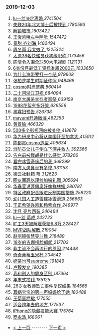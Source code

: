 ### 2019-12-03 
1. [ lu一丝决定离婚 ](https://s.weibo.com/weibo?q=%23lu%E4%B8%80%E4%B8%9D%E5%86%B3%E5%AE%9A%E7%A6%BB%E5%A9%9A%23&Refer=top) *2741504*
1. [ 失联20年北大博士后被找到 ](https://s.weibo.com/weibo?q=%23%E5%A4%B1%E8%81%9420%E5%B9%B4%E5%8C%97%E5%A4%A7%E5%8D%9A%E5%A3%AB%E5%90%8E%E8%A2%AB%E6%89%BE%E5%88%B0%23&Refer=top) *1780593*
1. [ 解锁城市 ](https://s.weibo.com/weibo?q=%23%E8%A7%A3%E9%94%81%E5%9F%8E%E5%B8%82%23&topic_ad=1&Refer=top) *1603422*
1. [ 王俊凯哄左手睡觉 ](https://s.weibo.com/weibo?q=%23%E7%8E%8B%E4%BF%8A%E5%87%AF%E5%93%84%E5%B7%A6%E6%89%8B%E7%9D%A1%E8%A7%89%23&Refer=top) *1547472*
1. [ 景甜 齐刘海 ](https://s.weibo.com/weibo?q=%E6%99%AF%E7%94%9C%20%E9%BD%90%E5%88%98%E6%B5%B7&Refer=top) *1482494*
1. [ 周冬雨 我太娘了 ](https://s.weibo.com/weibo?q=%E5%91%A8%E5%86%AC%E9%9B%A8%20%E6%88%91%E5%A4%AA%E5%A8%98%E4%BA%86&Refer=top) *1225324*
1. [ 太原38名快递员获初级职称 ](https://s.weibo.com/weibo?q=%23%E5%A4%AA%E5%8E%9F38%E5%90%8D%E5%BF%AB%E9%80%92%E5%91%98%E8%8E%B7%E5%88%9D%E7%BA%A7%E8%81%8C%E7%A7%B0%23&Refer=top) *1173456*
1. [ 陈情令入围全球50大电视剧 ](https://s.weibo.com/weibo?q=%23%E9%99%88%E6%83%85%E4%BB%A4%E5%85%A5%E5%9B%B4%E5%85%A8%E7%90%8350%E5%A4%A7%E7%94%B5%E8%A7%86%E5%89%A7%23&Refer=top) *1121131*
1. [ 6省份月最低工资标准超2000元 ](https://s.weibo.com/weibo?q=%236%E7%9C%81%E4%BB%BD%E6%9C%88%E6%9C%80%E4%BD%8E%E5%B7%A5%E8%B5%84%E6%A0%87%E5%87%86%E8%B6%852000%E5%85%83%23&Refer=top) *1033650*
1. [ 为什么海带要打一个结 ](https://s.weibo.com/weibo?q=%23%E4%B8%BA%E4%BB%80%E4%B9%88%E6%B5%B7%E5%B8%A6%E8%A6%81%E6%89%93%E4%B8%80%E4%B8%AA%E7%BB%93%23&Refer=top) *979608*
1. [ 张柏芝学生时期证件照 ](https://s.weibo.com/weibo?q=%23%E5%BC%A0%E6%9F%8F%E8%8A%9D%E5%AD%A6%E7%94%9F%E6%97%B6%E6%9C%9F%E8%AF%81%E4%BB%B6%E7%85%A7%23&Refer=top) *948469*
1. [ cosmo时尚盛典 ](https://s.weibo.com/weibo?q=%23cosmo%E6%97%B6%E5%B0%9A%E7%9B%9B%E5%85%B8%23&Refer=top) *860414*
1. [ 二十问浙江卫视 ](https://s.weibo.com/weibo?q=%23%E4%BA%8C%E5%8D%81%E9%97%AE%E6%B5%99%E6%B1%9F%E5%8D%AB%E8%A7%86%23&Refer=top) *684094*
1. [ 南京大屠杀幸存者家祭 ](https://s.weibo.com/weibo?q=%E5%8D%97%E4%BA%AC%E5%A4%A7%E5%B1%A0%E6%9D%80%E5%B9%B8%E5%AD%98%E8%80%85%E5%AE%B6%E7%A5%AD&Refer=top) *639159*
1. [ 1988花絮有多好笑 ](https://s.weibo.com/weibo?q=%231988%E8%8A%B1%E7%B5%AE%E6%9C%89%E5%A4%9A%E5%A5%BD%E7%AC%91%23&Refer=top) *629556*
1. [ 黑寡妇预告 ](https://s.weibo.com/weibo?q=%23%E9%BB%91%E5%AF%A1%E5%A6%87%E9%A2%84%E5%91%8A%23&Refer=top) *526738*
1. [ mayumi开通微博 ](https://s.weibo.com/weibo?q=%23mayumi%E5%BC%80%E9%80%9A%E5%BE%AE%E5%8D%9A%23&Refer=top) *482253*
1. [ 黄景瑜 ](https://s.weibo.com/weibo?q=%E9%BB%84%E6%99%AF%E7%91%9C&Refer=top) *466329*
1. [ 500多个影视网站被关停 ](https://s.weibo.com/weibo?q=%23500%E5%A4%9A%E4%B8%AA%E5%BD%B1%E8%A7%86%E7%BD%91%E7%AB%99%E8%A2%AB%E5%85%B3%E5%81%9C%23&Refer=top) *418678*
1. [ 华为研发中心将从美国迁至加拿大 ](https://s.weibo.com/weibo?q=%23%E5%8D%8E%E4%B8%BA%E7%A0%94%E5%8F%91%E4%B8%AD%E5%BF%83%E5%B0%86%E4%BB%8E%E7%BE%8E%E5%9B%BD%E8%BF%81%E8%87%B3%E5%8A%A0%E6%8B%BF%E5%A4%A7%23&Refer=top) *415012*
1. [ 陈都灵cosmo造型 ](https://s.weibo.com/weibo?q=%E9%99%88%E9%83%BD%E7%81%B5cosmo%E9%80%A0%E5%9E%8B&Refer=top) *406634*
1. [ 消防员让儿子倒立下深井救人 ](https://s.weibo.com/weibo?q=%23%E6%B6%88%E9%98%B2%E5%91%98%E8%AE%A9%E5%84%BF%E5%AD%90%E5%80%92%E7%AB%8B%E4%B8%8B%E6%B7%B1%E4%BA%95%E6%95%91%E4%BA%BA%23&Refer=top) *392366*
1. [ 告白前被截胡是什么感觉 ](https://s.weibo.com/weibo?q=%23%E5%91%8A%E7%99%BD%E5%89%8D%E8%A2%AB%E6%88%AA%E8%83%A1%E6%98%AF%E4%BB%80%E4%B9%88%E6%84%9F%E8%A7%89%23&Refer=top) *378206*
1. [ 看完冰雪奇缘后的我 ](https://s.weibo.com/weibo?q=%23%E7%9C%8B%E5%AE%8C%E5%86%B0%E9%9B%AA%E5%A5%87%E7%BC%98%E5%90%8E%E7%9A%84%E6%88%91%23&Refer=top) *368299*
1. [ 南方人患鼻炎有多惨 ](https://s.weibo.com/weibo?q=%23%E5%8D%97%E6%96%B9%E4%BA%BA%E6%82%A3%E9%BC%BB%E7%82%8E%E6%9C%89%E5%A4%9A%E6%83%A8%23&Refer=top) *331153*
1. [ 德云社封箱 票 ](https://s.weibo.com/weibo?q=%E5%BE%B7%E4%BA%91%E7%A4%BE%E5%B0%81%E7%AE%B1%20%E7%A5%A8&Refer=top) *312623*
1. [ 网友画高以翔参加婚礼图 ](https://s.weibo.com/weibo?q=%23%E7%BD%91%E5%8F%8B%E7%94%BB%E9%AB%98%E4%BB%A5%E7%BF%94%E5%8F%82%E5%8A%A0%E5%A9%9A%E7%A4%BC%E5%9B%BE%23&Refer=top) *305694*
1. [ 华春莹说蓬佩奥好像祥林嫂 ](https://s.weibo.com/weibo?q=%23%E5%8D%8E%E6%98%A5%E8%8E%B9%E8%AF%B4%E8%93%AC%E4%BD%A9%E5%A5%A5%E5%A5%BD%E5%83%8F%E7%A5%A5%E6%9E%97%E5%AB%82%23&Refer=top) *280787*
1. [ 特区政府配合跟进反制美国措施 ](https://s.weibo.com/weibo?q=%23%E7%89%B9%E5%8C%BA%E6%94%BF%E5%BA%9C%E9%85%8D%E5%90%88%E8%B7%9F%E8%BF%9B%E5%8F%8D%E5%88%B6%E7%BE%8E%E5%9B%BD%E6%8E%AA%E6%96%BD%23&Refer=top) *258220*
1. [ 幼儿园人工造雪建冰雪滑道 ](https://s.weibo.com/weibo?q=%23%E5%B9%BC%E5%84%BF%E5%9B%AD%E4%BA%BA%E5%B7%A5%E9%80%A0%E9%9B%AA%E5%BB%BA%E5%86%B0%E9%9B%AA%E6%BB%91%E9%81%93%23&Refer=top) *256663*
1. [ 于正希望许凯和杨紫合作 ](https://s.weibo.com/weibo?q=%23%E4%BA%8E%E6%AD%A3%E5%B8%8C%E6%9C%9B%E8%AE%B8%E5%87%AF%E5%92%8C%E6%9D%A8%E7%B4%AB%E5%90%88%E4%BD%9C%23&Refer=top) *249977*
1. [ 沈月 亮片西装 ](https://s.weibo.com/weibo?q=%E6%B2%88%E6%9C%88%20%E4%BA%AE%E7%89%87%E8%A5%BF%E8%A3%85&Refer=top) *246464*
1. [ lu一丝 葛成 ](https://s.weibo.com/weibo?q=lu%E4%B8%80%E4%B8%9D%20%E8%91%9B%E6%88%90&Refer=top) *242723*
1. [ 旷工3天被解雇获赔9.8万 ](https://s.weibo.com/weibo?q=%23%E6%97%B7%E5%B7%A53%E5%A4%A9%E8%A2%AB%E8%A7%A3%E9%9B%87%E8%8E%B7%E8%B5%949.8%E4%B8%87%23&Refer=top) *228427*
1. [ MVP战队解散 ](https://s.weibo.com/weibo?q=%23MVP%E6%88%98%E9%98%9F%E8%A7%A3%E6%95%A3%23&Refer=top) *219054*
1. [ 赵丽颖张慧雯斗舞 ](https://s.weibo.com/weibo?q=%23%E8%B5%B5%E4%B8%BD%E9%A2%96%E5%BC%A0%E6%85%A7%E9%9B%AF%E6%96%97%E8%88%9E%23&Refer=top) *218489*
1. [ 18岁的吉娜撞脸郎朗 ](https://s.weibo.com/weibo?q=%2318%E5%B2%81%E7%9A%84%E5%90%89%E5%A8%9C%E6%92%9E%E8%84%B8%E9%83%8E%E6%9C%97%23&Refer=top) *217703*
1. [ 非主流不会再流行的原因 ](https://s.weibo.com/weibo?q=%23%E9%9D%9E%E4%B8%BB%E6%B5%81%E4%B8%8D%E4%BC%9A%E5%86%8D%E6%B5%81%E8%A1%8C%E7%9A%84%E5%8E%9F%E5%9B%A0%23&Refer=top) *214448*
1. [ 奇奇蒂蒂玉米杯 ](https://s.weibo.com/weibo?q=%23%E5%A5%87%E5%A5%87%E8%92%82%E8%92%82%E7%8E%89%E7%B1%B3%E6%9D%AF%23&Refer=top) *204542*
1. [ 奶茶也可supreme ](https://s.weibo.com/weibo?q=%23%E5%A5%B6%E8%8C%B6%E4%B9%9F%E5%8F%AFsupreme%23&Refer=top) *191849*
1. [ 卢毅发文 ](https://s.weibo.com/weibo?q=%23%E5%8D%A2%E6%AF%85%E5%8F%91%E6%96%87%23&Refer=top) *190385*
1. [ 我和别人的健身区别 ](https://s.weibo.com/weibo?q=%23%E6%88%91%E5%92%8C%E5%88%AB%E4%BA%BA%E7%9A%84%E5%81%A5%E8%BA%AB%E5%8C%BA%E5%88%AB%23&Refer=top) *187364*
1. [ 年末式攒钱 ](https://s.weibo.com/weibo?q=%23%E5%B9%B4%E6%9C%AB%E5%BC%8F%E6%94%92%E9%92%B1%23&Refer=top) *185125*
1. [ 26岁女教师坠亡事件复议结果 ](https://s.weibo.com/weibo?q=%2326%E5%B2%81%E5%A5%B3%E6%95%99%E5%B8%88%E5%9D%A0%E4%BA%A1%E4%BA%8B%E4%BB%B6%E5%A4%8D%E8%AE%AE%E7%BB%93%E6%9E%9C%23&Refer=top) *184566*
1. [ 耳蜗宝宝的第一声妈妈给了她 ](https://s.weibo.com/weibo?q=%E8%80%B3%E8%9C%97%E5%AE%9D%E5%AE%9D%E7%9A%84%E7%AC%AC%E4%B8%80%E5%A3%B0%E5%A6%88%E5%A6%88%E7%BB%99%E4%BA%86%E5%A5%B9&Refer=top) *180488*
1. [ 王菊蛋糕裙 ](https://s.weibo.com/weibo?q=%E7%8E%8B%E8%8F%8A%E8%9B%8B%E7%B3%95%E8%A3%99&Refer=top) *177555*
1. [ 适合跨年去的地方 ](https://s.weibo.com/weibo?q=%23%E9%80%82%E5%90%88%E8%B7%A8%E5%B9%B4%E5%8E%BB%E7%9A%84%E5%9C%B0%E6%96%B9%23&Refer=top) *177537*
1. [ iPhone的隐藏技能大赛 ](https://s.weibo.com/weibo?q=%23iPhone%E7%9A%84%E9%9A%90%E8%97%8F%E6%8A%80%E8%83%BD%E5%A4%A7%E8%B5%9B%23&Refer=top) *175764*
1. [ 罗永浩 ](https://s.weibo.com/weibo?q=%E7%BD%97%E6%B0%B8%E6%B5%A9&Refer=top) *168061* 

- [ < 上一页 ](https://github.com/able8/weibo-hot-record/blob/master/2019-12-02.md) -------- [ 下一页 > ](https://github.com/able8/weibo-hot-record/blob/master/2019-12-04.md)